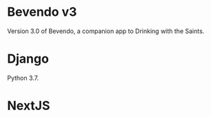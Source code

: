 # Bevendo v3

Version 3.0 of Bevendo, a companion app to Drinking with the Saints.

# Django

Python 3.7.

# NextJS